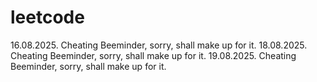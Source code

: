 # leetcode

16.08.2025. Cheating Beeminder, sorry, shall make up for it.
18.08.2025. Cheating Beeminder, sorry, shall make up for it.
19.08.2025. Cheating Beeminder, sorry, shall make up for it.
